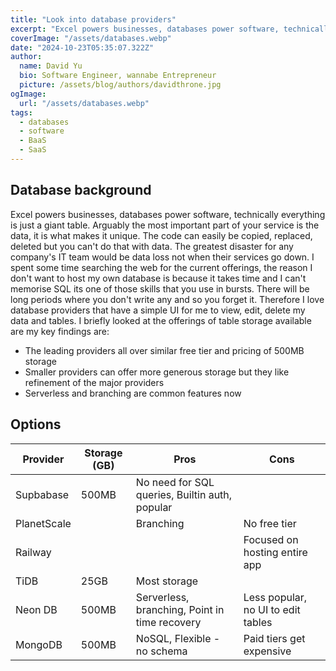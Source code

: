 ```yaml
---
title: "Look into database providers"
excerpt: "Excel powers businesses, databases power software, technically everything is just a giant table. Arguably the most important part of your service is the data, it is what makes it unique. The code can easily be copied, replaced, deleted but you can't do that with data. The greatest disaster for any company's IT team would be data loss not when their services go down"
coverImage: "/assets/databases.webp"
date: "2024-10-23T05:35:07.322Z"
author:
  name: David Yu
  bio: Software Engineer, wannabe Entrepreneur
  picture: /assets/blog/authors/davidthrone.jpg
ogImage:
  url: "/assets/databases.webp"
tags:
  - databases
  - software
  - BaaS
  - SaaS
---
```


## Database background

Excel powers businesses, databases power software, technically everything is just a giant table. Arguably the most important part of your service is the data, it is what makes it unique. The code can easily be copied, replaced, deleted but you can't do that with data. The greatest disaster for any company's IT team would be data loss not when their services go down. I spent some time searching the web for the current offerings, the reason I don't want to host my own database is because it takes time and I can't memorise SQL its one of those skills that you use in bursts. There will be long periods where you don't write any and so you forget it. Therefore I love database providers that have a simple UI for me to view, edit, delete my data and tables. I briefly looked at the offerings of table storage available are my key findings are:

- The leading providers all over similar free tier and pricing of 500MB storage
- Smaller providers can offer more generous storage but they like refinement of the major providers
- Serverless and branching are common features now

## Options

| Provider    | Storage (GB) | Pros                                           | Cons                               |
| ----------- | ------------ | ---------------------------------------------- | ---------------------------------- |
| Supbabase   | 500MB        | No need for SQL queries, Builtin auth, popular |                                    |
| PlanetScale |              | Branching                                      | No free tier                       |
| Railway     |              |                                                | Focused on hosting entire app      |
| TiDB        | 25GB         | Most storage                                   |
| Neon DB     | 500MB        | Serverless, branching, Point in time recovery  | Less popular, no UI to edit tables |
| MongoDB     | 500MB        | NoSQL, Flexible - no schema                    | Paid tiers get expensive           |
